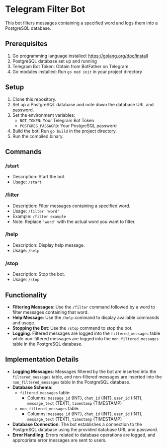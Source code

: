 # Telegram Filter Bot

This bot filters messages containing a specified word and logs them into a PostgreSQL database.

## Prerequisites

1. Go programming language installed: https://golang.org/doc/install
2. PostgreSQL database set up and running
3. Telegram Bot Token: Obtain from BotFather on Telegram
4. Go modules installed: Run `go mod init` in your project directory

## Setup

1. Clone this repository.
2. Set up a PostgreSQL database and note down the database URL and password.
3. Set the environment variables:
    - `BOT_TOKEN`: Your Telegram Bot Token
    - `POSTGRES_PASSWORD`: Your PostgreSQL password
4. Build the bot: Run `go build` in the project directory.
5. Run the compiled binary.

## Commands

### /start
- Description: Start the bot.
- Usage: `/start`

### /filter
- Description: Filter messages containing a specified word.
- Usage: `/filter 'word'`
- Example: `/filter example`
- Note: Replace `'word'` with the actual word you want to filter.

### /help
- Description: Display help message.
- Usage: `/help`

### /stop
- Description: Stop the bot.
- Usage: `/stop`

## Functionality

- **Filtering Messages**: Use the `/filter` command followed by a word to filter messages containing that word.
- **Help Message**: Use the `/help` command to display available commands and usage.
- **Stopping the Bot**: Use the `/stop` command to stop the bot.
- **Logging**: Filtered messages are logged into the `filtered_messages` table while non-filtered messages are logged into the `non_filtered_messages` table in the PostgreSQL database.

## Implementation Details

- **Logging Messages**: Messages filtered by the bot are inserted into the `filtered_messages` table, and non-filtered messages are inserted into the `non_filtered_messages` table in the PostgreSQL database.
- **Database Schema**:
  - `filtered_messages` table: 
    - Columns: `message_id` (INT), `chat_id` (INT), `user_id` (INT), `message_text` (TEXT), `timestamp` (TIMESTAMP)
  - `non_filtered_messages` table:
    - Columns: `message_id` (INT), `chat_id` (INT), `user_id` (INT), `message_text` (TEXT), `timestamp` (TIMESTAMP)
- **Database Connection**: The bot establishes a connection to the PostgreSQL database using the provided database URL and password. 
- **Error Handling**: Errors related to database operations are logged, and appropriate error messages are sent to users.
